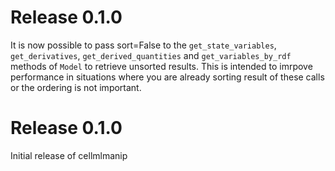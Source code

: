 # Release 0.1.0
It is now possible to pass sort=False to the `get_state_variables`, `get_derivatives`, `get_derived_quantities` and `get_variables_by_rdf` methods of `Model` to retrieve unsorted results. 
This is intended to imrpove performance in situations where you are already sorting result of these calls or the ordering is not important.

# Release 0.1.0
Initial release of cellmlmanip